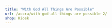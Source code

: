 ```yaml
---
title: "With God All Things Are Possible"
url: /accra/with-god-all-things-are-possible-2/
shop: Kiosk
---
```

